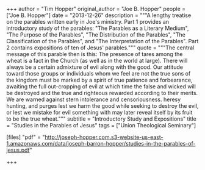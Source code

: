 +++
author = "Tim Hopper"
original_author = "Joe B. Hopper"
people = ["Joe B. Hopper"]
date = "2013-12-26"
description = """A lengthy treatise on the parables written early in Joe's ministry. Part 1 provides an introductory study of the parables: "The Parables as a Literary Medium", "The Purpose of the Parables", "The Distribution of the Parables", "The Classification of the Parables", and "The Interpretation of the Parables". Part 2 contains expositions of ten of Jesus' parables."""
quote = """The central message of this parable then is this: The presence of tares among the wheat is a fact in the Church (as well as in the world at large). There will always be a certain admixture of evil along with the good. Our attitude toward those groups or individuals whom we feel are not the true sons of the kingdom must be marked by a spirit of true patience and forbearance, awaiting the full out-cropping of evil at which time the false and wicked will be destroyed and the true and righteous rewarded according to their merits. We are warned against stern intolerance and censoriousness. heresy hunting, and purges lest we harm the good while seeking to destroy the evil, or lest we mistake for evil something with may later reveal itself by its fruit to be the true wheat."""
subtitle = "Introductory Study and Expositions"
title = "Studies in the Parables of Jesus"
tags = ["Union Theological Seminary"]

[files]
"pdf" = "http://joseph-hopper.com.s3-website-us-east-1.amazonaws.com/data/joseph-barron-hopper/studies-in-the-parables-of-jesus.pdf"

+++